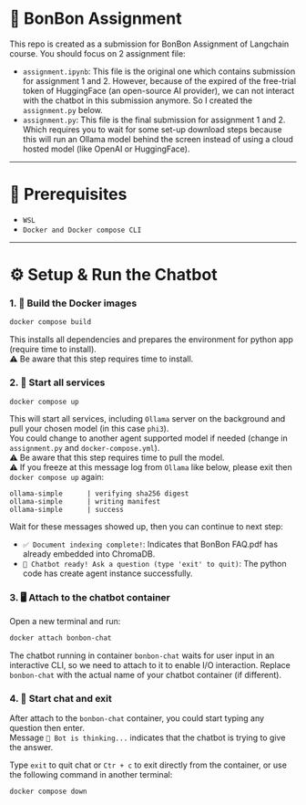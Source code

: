 # 🤖 BonBon Assignment

This repo is created as a submission for BonBon Assignment of Langchain course. You should focus on 2 assignment file:
- `assignment.ipynb`: This file is the original one which contains submission for assignment 1 and 2. However, because of the expired of the free-trial token of HuggingFace (an open-source AI provider), we can not interact with the chatbot in this submission anymore. So I created the `assignment.py` below.
- `assignment.py`: This file is the final submission for assignment 1 and 2. Which requires you to wait for some set-up download steps because this will run an Ollama model behind the screen instead of using a cloud hosted model (like OpenAI or HuggingFace).

---

# 🐳 Prerequisites

- `WSL`
- `Docker and Docker compose CLI`

---

# ⚙️ Setup & Run the Chatbot

### 1. 🧱 Build the Docker images

```bash
docker compose build
```
This installs all dependencies and prepares the environment for python app (require time to install).  
⚠️ Be aware that this step requires time to install.

### 2. 🚀 Start all services

```bash
docker compose up
```
This will start all services, including `Ollama` server on the background and pull your chosen model (in this case `phi3`).  
You could change to another agent supported model if needed (change in `assignment.py` and `docker-compose.yml`).  
⚠️ Be aware that this step requires time to pull the model.  
⚠️ If you freeze at this message log from `Ollama` like below, please exit then `docker compose up` again:
```
ollama-simple      | verifying sha256 digest
ollama-simple      | writing manifest
ollama-simple      | success
```

Wait for these messages showed up, then you can continue to next step:
- `✅ Document indexing complete!`: Indicates that BonBon FAQ.pdf has already embedded into ChromaDB.
- `🤖 Chatbot ready! Ask a question (type 'exit' to quit)`: The python code has create agent instance successfully.

### 3. 🖥️ Attach to the chatbot container

Open a new terminal and run:
```bash
docker attach bonbon-chat
```

The chatbot running in container `bonbon-chat` waits for user input in an interactive CLI, so we need to attach to it
to enable I/O interaction.
Replace `bonbon-chat` with the actual name of your chatbot container (if different).

### 4. 🤖 Start chat and exit

After attach to the `bonbon-chat` container, you could start typing any question then enter.  
Message `🤖 Bot is thinking...` indicates that the chatbot is trying to give the answer.  

Type `exit` to quit chat or `Ctr + c` to exit directly from the container, or use the following command in another terminal:
```bash
docker compose down
```